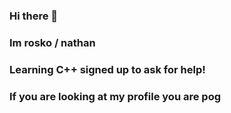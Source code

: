 ### Hi there 👋
### Im rosko / nathan
### Learning C++ signed up to ask for help!

### If you are looking at my profile you are pog

